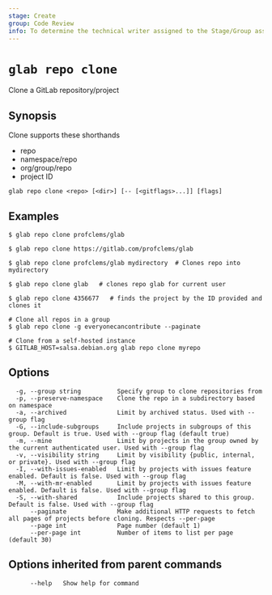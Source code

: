 ```yaml
---
stage: Create
group: Code Review
info: To determine the technical writer assigned to the Stage/Group associated with this page, see https://about.gitlab.com/handbook/product/ux/technical-writing/#assignments
---
```


<!--
This documentation is auto generated by a script.
Please do not edit this file directly. Run `make gen-docs` instead.
-->

# `glab repo clone`

Clone a GitLab repository/project

## Synopsis

Clone supports these shorthands

- repo
- namespace/repo
- org/group/repo
- project ID

```plaintext
glab repo clone <repo> [<dir>] [-- [<gitflags>...]] [flags]
```

## Examples

```plaintext
$ glab repo clone profclems/glab

$ glab repo clone https://gitlab.com/profclems/glab

$ glab repo clone profclems/glab mydirectory  # Clones repo into mydirectory

$ glab repo clone glab   # clones repo glab for current user 

$ glab repo clone 4356677   # finds the project by the ID provided and clones it

# Clone all repos in a group
$ glab repo clone -g everyonecancontribute --paginate

# Clone from a self-hosted instance
$ GITLAB_HOST=salsa.debian.org glab repo clone myrepo  

```

## Options

```plaintext
  -g, --group string          Specify group to clone repositories from
  -p, --preserve-namespace    Clone the repo in a subdirectory based on namespace
  -a, --archived              Limit by archived status. Used with --group flag
  -G, --include-subgroups     Include projects in subgroups of this group. Default is true. Used with --group flag (default true)
  -m, --mine                  Limit by projects in the group owned by the current authenticated user. Used with --group flag
  -v, --visibility string     Limit by visibility {public, internal, or private}. Used with --group flag
  -I, --with-issues-enabled   Limit by projects with issues feature enabled. Default is false. Used with --group flag
  -M, --with-mr-enabled       Limit by projects with issues feature enabled. Default is false. Used with --group flag
  -S, --with-shared           Include projects shared to this group. Default is false. Used with --group flag
      --paginate              Make additional HTTP requests to fetch all pages of projects before cloning. Respects --per-page
      --page int              Page number (default 1)
      --per-page int          Number of items to list per page (default 30)
```

## Options inherited from parent commands

```plaintext
      --help   Show help for command
```
